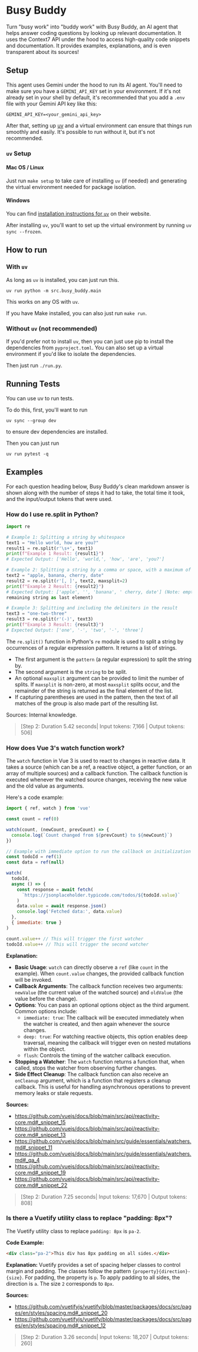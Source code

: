 # Busy Buddy

Turn "busy work" into "buddy work" with Busy Buddy, an AI agent that helps answer coding questions by looking up relevant documentation. It uses the Context7 API under the hood to access high-quality code snippets and documentation. It provides examples, explanations, and is even transparent about its sources!

## Setup

This agent uses Gemini under the hood to run its AI agent. You'll need to make sure you have a `GEMINI_API_KEY` set in your environment. If it's not already set in your shell by default, it's recommended that you add a `.env` file with your Gemini API key like this:

```shell
GEMINI_API_KEY=<your_gemini_api_key>
```

After that, setting up [uv](https://docs.astral.sh/uv/) and a virtual environment can ensure that things run smoothly and easily. It's possible to run without it, but it's not recommended.

### `uv` Setup

#### Mac OS / Linux

Just run `make setup` to take care of installing `uv` (if needed) and generating the virtual environment needed for package isolation.

#### Windows

You can find [installation instructions for `uv`](https://docs.astral.sh/uv/getting-started/installation/) on their website.

After installing `uv`, you'll want to set up the virtual environment by running `uv sync --frozen`.

## How to run

### With `uv`

As long as `uv` is installed, you can just run this.

```shell
uv run python -m src.busy_buddy.main
```

This works on any OS with `uv`.

If you have Make installed, you can also just run `make run`.

### Without `uv` (not recommended)

If you'd prefer not to install `uv`, then you can just use pip to install the dependencies from `pyproject.toml`. You can also set up a virtual environment if you'd like to isolate the dependencies.

Then just run `./run.py`.

## Running Tests

You can use uv to run tests.

To do this, first, you'll want to run

```shell
uv sync --group dev
```

to ensure dev dependencies are installed.

Then you can just run

```shell
uv run pytest -q
```

## Examples

For each question heading below, Busy Buddy's clean markdown answer is shown along with the number of steps it had to take, the total time it took, and the input/output tokens that were used.

### How do I use re.split in Python?

```python
import re

# Example 1: Splitting a string by whitespace
text1 = "Hello world, how are you?"
result1 = re.split(r'\s+', text1)
print(f"Example 1 Result: {result1}")
# Expected Output: ['Hello', 'world,', 'how', 'are', 'you?']

# Example 2: Splitting a string by a comma or space, with a maximum of 2 splits
text2 = "apple, banana, cherry, date"
result2 = re.split(r'[, ]', text2, maxsplit=2)
print(f"Example 2 Result: {result2}")
# Expected Output: ['apple', '', 'banana', ' cherry, date'] (Note: empty string due to space after comma, and 
remaining string as last element)

# Example 3: Splitting and including the delimiters in the result
text3 = "one-two-three"
result3 = re.split(r'(-)', text3)
print(f"Example 3 Result: {result3}")
# Expected Output: ['one', '-', 'two', '-', 'three']
```

The `re.split()` function in Python's `re` module is used to split a string by occurrences of a regular expression pattern. It returns a list of strings.

- The first argument is the `pattern` (a regular expression) to split the string by.
- The second argument is the `string` to be split.
- An optional `maxsplit` argument can be provided to limit the number of splits. If `maxsplit` is non-zero, at most
`maxsplit` splits occur, and the remainder of the string is returned as the final element of the list.
- If capturing parentheses are used in the pattern, then the text of all matches of the group is also made part of the resulting list.

Sources: Internal knowledge.

> [Step 2: Duration 5.42 seconds| Input tokens: 7,166 | Output tokens: 506]

### How does Vue 3's watch function work?

The `watch` function in Vue 3 is used to react to changes in reactive data. It takes a source (which can be a ref, a reactive object, a getter function, or an array of multiple sources) and a callback function. The callback function is executed whenever the watched source changes, receiving the new value and the old value as arguments.

Here's a code example:

```javascript
import { ref, watch } from 'vue'

const count = ref(0)

watch(count, (newCount, prevCount) => {
  console.log(`Count changed from ${prevCount} to ${newCount}`)
})

// Example with immediate option to run the callback on initialization
const todoId = ref(1)
const data = ref(null)

watch(
  todoId,
  async () => {
    const response = await fetch(
      `https://jsonplaceholder.typicode.com/todos/${todoId.value}`
    )
    data.value = await response.json()
    console.log('Fetched data:', data.value)
  },
  { immediate: true }
)

count.value++ // This will trigger the first watcher
todoId.value++ // This will trigger the second watcher
```

**Explanation:**

- **Basic Usage**: `watch` can directly observe a `ref` (like `count` in the example). When `count.value` changes, the provided callback function will be invoked.
- **Callback Arguments**: The callback function receives two arguments: `newValue` (the current value of the watched source) and `oldValue` (the value before the change).
- **Options**: You can pass an optional options object as the third argument. Common options include:
  - `immediate: true`: The callback will be executed immediately when the watcher is created, and then again whenever the source changes.
  - `deep: true`: For watching reactive objects, this option enables deep traversal, meaning the callback will trigger even on nested mutations within the object.
  - `flush`: Controls the timing of the watcher callback execution.
- **Stopping a Watcher**: The `watch` function returns a function that, when called, stops the watcher from observing further changes.
- **Side Effect Cleanup**: The callback function can also receive an `onCleanup` argument, which is a function that registers a cleanup callback. This is useful for handling asynchronous operations to prevent memory leaks or stale requests.

**Sources:**
- https://github.com/vuejs/docs/blob/main/src/api/reactivity-core.md#_snippet_15
- https://github.com/vuejs/docs/blob/main/src/api/reactivity-core.md#_snippet_13
- https://github.com/vuejs/docs/blob/main/src/guide/essentials/watchers.md#_snippet_11
- https://github.com/vuejs/docs/blob/main/src/guide/essentials/watchers.md#_qa_4
- https://github.com/vuejs/docs/blob/main/src/api/reactivity-core.md#_snippet_19
- https://github.com/vuejs/docs/blob/main/src/api/reactivity-core.md#_snippet_22

> [Step 2: Duration 7.25 seconds| Input tokens: 17,670 | Output tokens: 808]

### Is there a Vuetify utility class to replace "padding: 8px"?

The Vuetify utility class to replace `padding: 8px` is `pa-2`.

**Code Example:**

```html
<div class="pa-2">This div has 8px padding on all sides.</div>
```

**Explanation:**
Vuetify provides a set of spacing helper classes to control margin and padding. The classes follow the pattern `{property}{direction}-{size}`. For padding, the property is `p`. To apply padding to all sides, the direction is `a`. The size `2` corresponds to `8px`.

**Sources:**
* https://github.com/vuetifyjs/vuetify/blob/master/packages/docs/src/pages/en/styles/spacing.md#_snippet_20
* https://github.com/vuetifyjs/vuetify/blob/master/packages/docs/src/pages/en/styles/spacing.md#_snippet_12

> [Step 2: Duration 3.26 seconds| Input tokens: 18,207 | Output tokens: 260]
